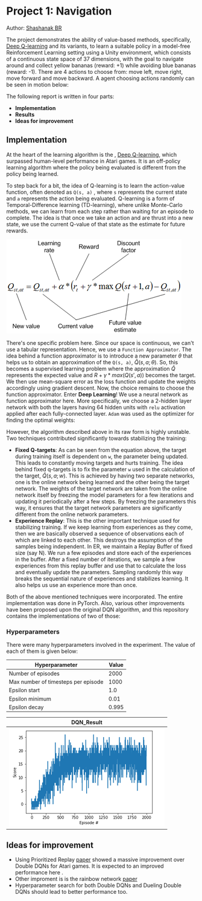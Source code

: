 
# Project 1: Navigation

Author: [Shashanak BR](https://github.com/shashanka300)

The project demonstrates the ability of value-based methods, specifically, [Deep Q-learning](https://storage.googleapis.com/deepmind-media/dqn/DQNNaturePaper.pdf) and its variants, to learn a suitable policy in a model-free Reinforcement Learning setting using a Unity environment, which consists of a continuous state space of 37 dimensions, with the goal to navigate around and collect yellow bananas (reward: +1) while avoiding blue bananas (reward: -1). There are 4 actions to choose from: move left, move right, move forward and move backward. A agent choosing actions randomly can be seen in motion below:





The following report is written in four parts:

- **Implementation**
- **Results**
- **Ideas for improvement** 



## Implementation

At the heart of the learning algorithm is the , [Deep Q-learning](https://storage.googleapis.com/deepmind-media/dqn/DQNNaturePaper.pdf), which surpassed human-level performance in Atari games. It is an off-policy learning algorithm where the policy being evaluated is different from the policy being learned.



To step back for a bit, the idea of Q-learning is to learn the action-value function, often denoted as          `Q(s, a)` , where `s` represents the current state and `a` represents the action being evaluated. Q-learning is a form of Temporal-Difference learning (TD-learning), where unlike Monte-Carlo methods, we can learn from each step rather than waiting for an episode to complete. The idea is that once we take an action and are thrust into a new state, we use the current Q-value of that state as the estimate for future rewards. 



![q-learning-update](images/q-learning.png)  



There's one specific problem here. Since our space is continuous, we can't use a tabular representation. Hence, we use a `Function Approximator`. The idea behind a function approximator is to introduce a new parameter $\theta$ that helps us to obtain an approximation of the `Q(s, a)`, $\hat{Q} (s, a; \theta)$. So, this becomes a supervised learning problem where the approximation $\hat{Q}$ represents the expected value and $R + \gamma * max (Q(s', a))$ becomes the target. We then use mean-square error as the loss function and update the weights accordingly using gradient descent. Now, the choice remains to choose the function approximator. Enter **Deep Learning**! We use a neural network as function approximator here. More specifically, we choose a 2-hidden layer network with both the layers having 64 hidden units with `relu` activation applied after each fully-connected layer. `Adam` was used as the optimizer for finding the optimal weights:



However, the algorithm described above in its raw form is highly unstable. Two techniques contributed significantly towards stabilizing the training:

- **Fixed Q-targets**: As can be seen from the equation above, the target during training itself is dependent on `w`, the parameter being updated. This leads to constantly moving targets and hurts training. The idea behind fixed q-targets is to fix the parameter `w` used in the calculation of the target, $\hat{Q}(s, a; w)$. This is achieved by having two separate networks, one is the online network being learned and the other being the target network. The weights of the target network are taken from the online network itself by freezing the model parameters for a few iterations and updating it periodically after a few steps. By freezing the parameters this way, it ensures that the target network parameters are significantly different from the online network parameters.
- **Experience Replay**: This is the other important technique used for stabilizing training. If we keep learning from experiences as they come, then we are basically observed a sequence of observations each of which are linked to each other. This destroys the assumption of the samples being independent. In ER, we maintain a Replay Buffer of fixed size (say N). We run a few episodes and store each of the experiences in the buffer. After a fixed number of iterations, we sample a few experiences from this replay buffer and use that to calculate the loss and eventually update the parameters. Sampling randomly this way breaks the sequential nature of experiences and stabilizes learning. It also helps us use an experience more than once.

Both of the above mentioned techniques were incorporated. The entire implementation was done in PyTorch.  Also, various other improvements have been proposed upon the original DQN algorithm, and this repository contains the implementations of two of those:


  ### Hyperparameters

  There were many hyperparameters involved in the experiment. The value of each of them is given below:

  | Hyperparameter                      | Value |
  | ----------------------------------- | ----- |
  | Number of episodes                  | 2000   |
  | Max number of timesteps per episode | 1000  |
  | Epsilon start                       | 1.0   |
  | Epsilon minimum                     | 0.01   |
  | Epsilon decay                       | 0.995 |




| DQN_Result                                                                  |
| ------------------------------| 
![dqn](images/result.png) | 


## Ideas for improvement

- Using Prioritized Replay [paper](https://arxiv.org/abs/1511.05952) showed a massive improvement over Double DQNs for Atari games. It is expected  to an improved performance here .
- Other improment is is the rainbow network [paper](https://arxiv.org/pdf/1710.02298.pdf)
- Hyperparameter search for both Double DQNs and Dueling Double DQNs should lead to better performance too.